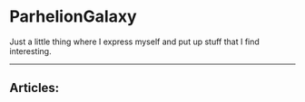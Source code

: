 # ParhelionGalaxy

Just a little thing where I express myself and put up stuff that I find
interesting.

---

## Articles:
